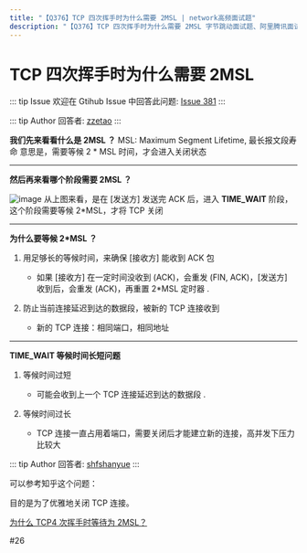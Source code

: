 ```yaml
---
title: "【Q376】TCP 四次挥手时为什么需要 2MSL | network高频面试题"
description: "【Q376】TCP 四次挥手时为什么需要 2MSL 字节跳动面试题、阿里腾讯面试题、美团小米面试题。"
---
```


# TCP 四次挥手时为什么需要 2MSL

::: tip Issue
欢迎在 Gtihub Issue 中回答此问题: [Issue 381](https://github.com/shfshanyue/Daily-Question/issues/381)
:::

::: tip Author
回答者: [zzetao](https://github.com/zzetao)
:::

**我们先来看看什么是 2MSL ？**
MSL: Maximum Segment Lifetime, 最长报文段寿命
意思是，需要等候 2 \* MSL 时间，才会进入关闭状态

---

**然后再来看哪个阶段需要 2MSL ？**

![image](https://user-images.githubusercontent.com/8110936/89364080-470b8600-d704-11ea-9bc7-edd882481c1e.png)
从上图来看，是在 [发送方] 发送完 ACK 后，进入 **TIME_WAIT** 阶段，这个阶段需要等候 2\*MSL，才将 TCP 关闭

---

**为什么要等候 2\*MSL ？**

1. 用足够长的等候时间，来确保 [接收方] 能收到 ACK 包

   - 如果 [接收方] 在一定时间没收到 (ACK)，会重发 (FIN, ACK)，[发送方] 收到后，会重发 (ACK)，再重置 2\*MSL 定时器
     .

2) 防止当前连接延迟到达的数据段，被新的 TCP 连接收到

   - 新的 TCP 连接：相同端口，相同地址

---

**TIME_WAIT 等候时间长短问题**

1. 等候时间过短

   - 可能会收到上一个 TCP 连接延迟到达的数据段
     .

2. 等候时间过长

   - TCP 连接一直占用着端口，需要关闭后才能建立新的连接，高并发下压力比较大

::: tip Author
回答者: [shfshanyue](https://github.com/shfshanyue)
:::

可以参考知乎这个问题：

目的是为了优雅地关闭 TCP 连接。

[为什么 TCP4 次挥手时等待为 2MSL？](https://www.zhihu.com/question/67013338)

#26

